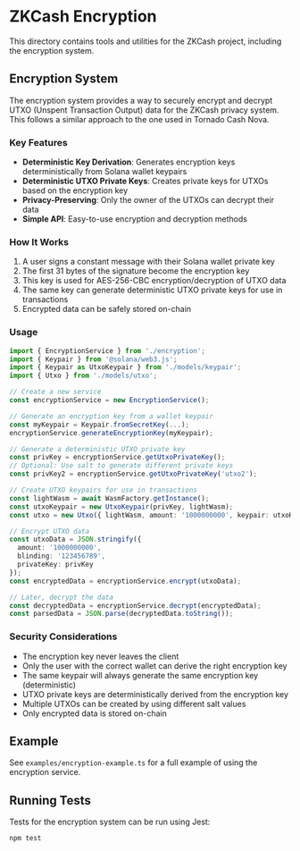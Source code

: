 # ZKCash Encryption

This directory contains tools and utilities for the ZKCash project, including the encryption system.

## Encryption System

The encryption system provides a way to securely encrypt and decrypt UTXO (Unspent Transaction Output) data for the ZKCash privacy system. This follows a similar approach to the one used in Tornado Cash Nova.

### Key Features

- **Deterministic Key Derivation**: Generates encryption keys deterministically from Solana wallet keypairs
- **Deterministic UTXO Private Keys**: Creates private keys for UTXOs based on the encryption key
- **Privacy-Preserving**: Only the owner of the UTXOs can decrypt their data
- **Simple API**: Easy-to-use encryption and decryption methods

### How It Works

1. A user signs a constant message with their Solana wallet private key
2. The first 31 bytes of the signature become the encryption key
3. This key is used for AES-256-CBC encryption/decryption of UTXO data
4. The same key can generate deterministic UTXO private keys for use in transactions
5. Encrypted data can be safely stored on-chain

### Usage

```typescript
import { EncryptionService } from './encryption';
import { Keypair } from '@solana/web3.js';
import { Keypair as UtxoKeypair } from './models/keypair';
import { Utxo } from './models/utxo';

// Create a new service
const encryptionService = new EncryptionService();

// Generate an encryption key from a wallet keypair
const myKeypair = Keypair.fromSecretKey(...);
encryptionService.generateEncryptionKey(myKeypair);

// Generate a deterministic UTXO private key
const privKey = encryptionService.getUtxoPrivateKey();
// Optional: Use salt to generate different private keys
const privKey2 = encryptionService.getUtxoPrivateKey('utxo2');

// Create UTXO keypairs for use in transactions
const lightWasm = await WasmFactory.getInstance();
const utxoKeypair = new UtxoKeypair(privKey, lightWasm);
const utxo = new Utxo({ lightWasm, amount: '1000000000', keypair: utxoKeypair });

// Encrypt UTXO data
const utxoData = JSON.stringify({ 
  amount: '1000000000', 
  blinding: '123456789',
  privateKey: privKey 
});
const encryptedData = encryptionService.encrypt(utxoData);

// Later, decrypt the data
const decryptedData = encryptionService.decrypt(encryptedData);
const parsedData = JSON.parse(decryptedData.toString());
```

### Security Considerations

- The encryption key never leaves the client
- Only the user with the correct wallet can derive the right encryption key
- The same keypair will always generate the same encryption key (deterministic)
- UTXO private keys are deterministically derived from the encryption key
- Multiple UTXOs can be created by using different salt values
- Only encrypted data is stored on-chain

## Example

See `examples/encryption-example.ts` for a full example of using the encryption service.

## Running Tests

Tests for the encryption system can be run using Jest:

```bash
npm test
``` 